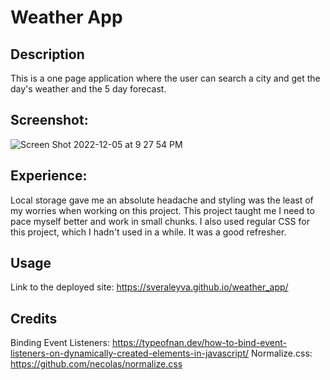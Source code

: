 # Weather App

## Description

This is a one page application where the user can search a city and get the day's weather and the 5 day forecast.

## Screenshot:

![Screen Shot 2022-12-05 at 9 27 54 PM](https://user-images.githubusercontent.com/115383177/205807169-36e9013d-aa8f-4893-9b8e-84c22c4ffed8.png)

## Experience:

Local storage gave me an absolute headache and styling was the least of my worries when working on this project. This project taught me I need to pace myself better and work in small chunks. I also used regular CSS for this project, which I hadn't used in a while. It was a good refresher.

## Usage

Link to the deployed site: https://sveraleyva.github.io/weather_app/

## Credits

Binding Event Listeners: https://typeofnan.dev/how-to-bind-event-listeners-on-dynamically-created-elements-in-javascript/
Normalize.css: https://github.com/necolas/normalize.css
